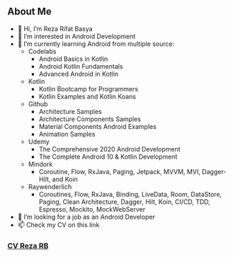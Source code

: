 ## About Me

- 👋 Hi, I’m Reza Rifat Basya
- 👀 I’m interested in Android Development
- 🌱 I’m currently learning Android from multiple source:
  - Codelabs
    - Android Basics in Kotlin
    - Android Kotlin Fundamentals
    - Advanced Android in Kotlin
  - Kotlin
    - Kotlin Bootcamp for Programmers
    - Kotlin Examples and Kotlin Koans
  - Github
    - Architecture Samples
    - Architecture Components Samples
    - Material Components Android Examples
    - Animation Samples
  - Udemy
    - The Comprehensive 2020 Android Development
    - The Complete Android 10 & Kotlin Development
  - Mindork
    - Coroutine, Flow, RxJava, Paging, Jetpack, MVVM, MVI, Dagger-Hilt, and Koin
  - Raywenderlich
    - Coroutines, Flow, RxJava, Binding, LiveData, Room, DataStore, Paging, Clean Architecture, Dagger, Hilt, Koin, CI/CD, TDD, Espresso, Mockito, MockWebServer
- 💞️ I’m looking for a job as an Android Developer
- 📫 Check my CV on this link

### [CV Reza RB](https://github.com/rezaerbe/rezaerbe/blob/main/CV%20Reza%20RB.jpg)

